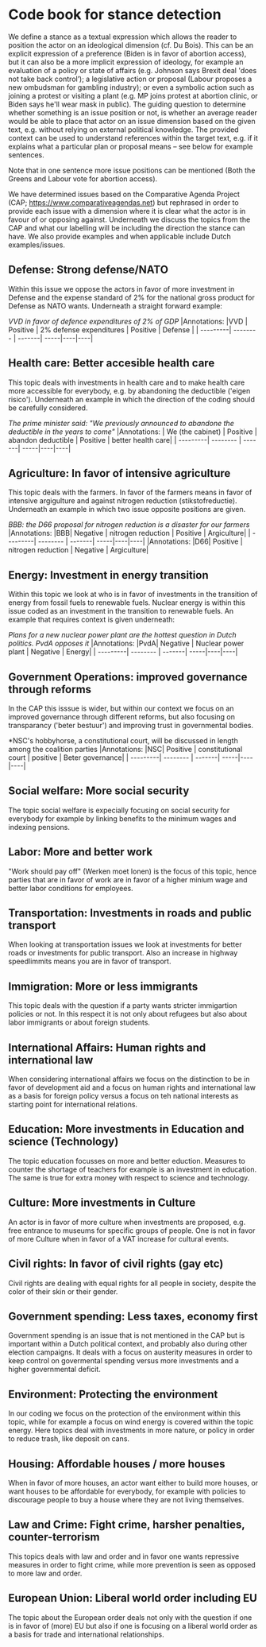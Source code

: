 # Code book for stance detection

We define a stance as a textual expression which allows the reader to position the actor on an ideological dimension (cf. Du Bois). This can be an explicit expression of a preference (Biden is in favor of abortion access), but it can also be a more implicit expression of ideology, for example an evaluation of a policy or state of affairs (e.g. Johnson says Brexit deal 'does not take back control’); a legislative action or proposal (Labour proposes a new ombudsman for gambling industry); or even a symbolic action such as joining a protest or visiting a plant (e.g. MP joins protest at abortion clinic, or Biden says he'll wear mask in public). 
The guiding question to determine whether something is an issue position or not, is whether an average reader would be able to place that actor on an issue dimension based on the given text, e.g. without relying on external political knowledge. The provided context can be used to understand references within the target text, e.g. if it explains what a particular plan or proposal means – see below for example sentences.

Note that in one sentence more issue positions can be mentioned (Both the Greens and Labour  vote for abortion access).

We have determined issues based on the Comparative Agenda Project (CAP; https://www.comparativeagendas.net) but rephrased in order to provide each issue with a dimension where it is clear what the actor is in favour of or opposing against. Underneath we discuss the topics from the CAP and what our labelling will be including the direction the stance can have. We also provide examples and when applicable include Dutch examples/issues.  

## **Defense**: Strong defense/NATO
Within this issue we oppose the actors in favor of more investment in Defense and the expense standard of 2% for the national gross product for Defense as NATO wants. Underneath a straight forward example:

*VVD in favor of defence expenditures of 2% of GDP*
|Annotations: |VVD | Positive | 2% defense expenditures | Positive | Defense |
| ---------| -------- | -------| -----|----|----|

## **Health care**: Better accesible health care
This topic deals with investments in health care and to make health care more accessible for everybody, e.g. by abandoning the deductible ('eigen risico'). Underneath an example in which the direction of the coding should be carefully considered.

*The prime minister said: "We previously announced to abandone the deductible in the years to come"*
|Annotations: | We (the cabinet) | Positive | abandon deductible | Positive | better health care|
| ---------| -------- | -------| -----|----|----|

## **Agriculture**: **In favor of intensive agriculture**
This topic deals with the farmers. In favor of the farmers means in favor of intensive argigulture and against nitrogen reduction (stikstofreductie). Underneath an example in which two issue opposite positions are given.

*BBB: the D66 proposal for nitrogen reduction is a disaster for our farmers*
|Annotations: |BBB| Negative | nitrogen reduction | Positive | Argiculture|
| ---------| -------- | -------| -----|----|----|
|Annotations: |D66| Positive | nitrogen reduction | Negative | Argiculture|


## **Energy**: **Investment in energy transition**
Within this topic we look at who is in favor of investments in the transition of energy from fossil fuels to renewable fuels.
Nuclear energy is within this issue coded as an investment in the transition to renewable fuels. An example that requires context is given underneath:

*Plans for a new nuclear power plant are the hottest question in Dutch politics. PvdA opposes it*
|Annotations: |PvdA| Negative | Nuclear power plant | Negative | Energy|
| ---------| -------- | -------| -----|----|----|

## **Government Operations**: improved governance through reforms
In the CAP this isssue is wider, but within our context we focus on an improved governance through different reforms, but also focusing on transparancy ('beter bestuur') and improving trust in governmental bodies.

*NSC's hobbyhorse, a constitutional court, will be discussed in length among the coalition parties
|Annotations: |NSC| Positive | constitutional court | positive | Beter governance|
| ---------| -------- | -------| -----|----|----|

## **Social welfare**: More social security
The topic social welfare is expecially focusing on social security for everybody for example by linking benefits to the minimum wages and indexing pensions.

## **Labor**: More and better work
"Work should pay off" (Werken moet lonen) is the focus of this topic, hence parties that are in favor of work are in favor of a higher minium wage and better labor conditions for employees.

## **Transportation**: Investments in roads and public transport
When looking at transportation issues we look at investments for better roads or investments for public transport. Also an increase in highway speedlimmits means you are in favor of transport. 

## **Immigration**: More or less immigrants
This topic deals with the question if a party wants stricter immigartion policies or not. In this respect it is not only about refugees but also about labor immigrants or about foreign students. 

## **International Affairs**: Human rights and international law 
When considering international affairs we focus on the distinction to be in favor of development aid and a focus on human rights and international law as a basis for foreign policy versus a focus on teh national interests as starting point for international relations.

## **Education**: More investments in Education  and science (Technology)
The topic education focusses on more and better eduction. Measures to counter the shortage of teachers for example is an investment in education. The same is true for extra money with respect to science and technology.

## **Culture**: More investments in Culture
An actor is in favor of more culture when investments are proposed, e.g. free entrance to museums for specific groups of people. One is not in favor of more Culture when in favor of a VAT increase for cultural events.

## **Civil rights**: In favor of civil rights (gay etc)
Civil rights are dealing with equal rights for all people in society, despite the color of their skin or their gender. 

## **Government spending**: Less taxes, economy first
Government spending is an issue that is not mentioned in the CAP but is important within a Dutch political context, and probably also during other election campaigns. It deals with a focus on austerity measures in order to keep control on govermental spending versus more investments and a higher governmental deficit.

## **Environment**: Protecting the environment
In our coding we focus on the protection of the environment within this topic, while for example a focus on wind energy is covered within the topic energy. Here topics deal with investments in more nature, or policy in order to reduce trash, like deposit on cans.

## **Housing**: Affordable houses / more houses
When in favor of more houses, an actor want either to build more houses, or want houses to be affordable for everybody, for example with policies to discourage people to buy a house where they are not living themselves.

## **Law and Crime**: Fight crime, harsher penalties, counter-terrorism
This topics deals with law and order and in favor one wants repressive measures in order to fight crime, while more prevention is seen as opposed to more law and order. 

## **European Union**: Liberal world order including EU
The topic about the European order deals not only with the question if one is in favor of (more) EU but also if one is focusing on a liberal world order as a basis for trade and international relationships. 

